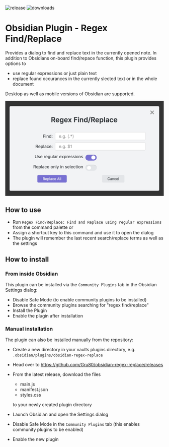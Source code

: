 ![release](https://img.shields.io/github/v/release/Gru80/obsidian-regex-replace)
![downloads](https://img.shields.io/github/downloads/Gru80/obsidian-regex-replace/total.svg)

# Obsidian Plugin - Regex Find/Replace
Provides a dialog to find and replace text in the currently opened note.
In addition to Obsidians on-board find/repace function, this plugin provides options to
- use regular expressions or just plain text
- replace found occurances in the currently slected text or in the whole document

Desktop as well as mobile versions of Obsidian are supported.

![Regex FindReplace Dialog](res/dialog.png)

## How to use
- Run `Regex Find/Replace: Find and Replace using regular expressions` from the command palette or
- Assign a shortcut key to this command and use it to open the dialog
- The plugin will remember the last recent search/replace terms as well as the settings

## How to install
### From inside Obsidian
This plugin can be installed via the `Community Plugins` tab in the Obsidian Settings dialog:
- Disable Safe Mode (to enable community plugins to be installed)
- Browse the community plugins searching for "regex find/replace"
- Install the Plugin
- Enable the plugin after installation

### Manual installation
The plugin can also be installed manually from the repository:
- Create a new directory in your vaults plugins directory, e.g.   
   `.obsidian/plugins/obsidian-regex-replace`

- Head over to https://github.com/Gru80/obsidian-regex-replace/releases

- From the latest release, download the files
   - main.js
   - manifest.json
   - styles.css

  to your newly created plugin directory
- Launch Obsidian and open the Settings dialog
- Disable Safe Mode in the `Community Plugins` tab (this enables community plugins to be enabled)
- Enable the new plugin
